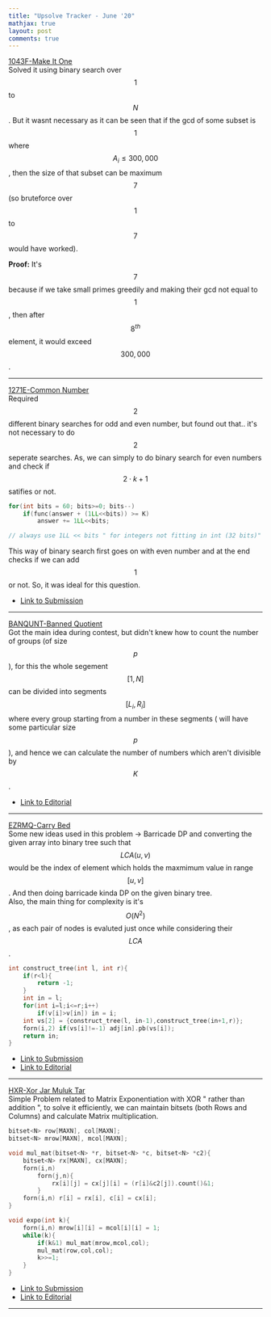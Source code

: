 ```yaml
---
title: "Upsolve Tracker - June '20"
mathjax: true
layout: post
comments: true
---
```


[1043F-Make It One](https://codeforces.com/contest/1043/problem/F)                      
Solved it using binary search over $$1$$ to $$N$$. But it wasnt necessary as it can be seen that if the gcd of some subset is $$1$$ where $$ A_i \leq 300,000 $$, then the size of that subset can be maximum $$7$$ (so bruteforce over $$1$$ to $$7$$ would have worked). 					

**Proof:** It's $$7$$ because if we take small primes greedily and making their gcd not equal to $$1$$, then after $$8^{th}$$ element, it would exceed $$300,000$$.


---

[1271E-Common Number](https://codeforces.com/contest/1043/problem/F)                      
Required $$2$$ different binary searches for odd and even number, but found out that.. it's not necessary to do $$2$$ seperate searches. As, we can simply to do binary search for even numbers and check if $$2\cdot k+1$$ satifies or not.

```cpp
for(int bits = 60; bits>=0; bits--)
	if(func(answer + (1LL<<bits)) >= K)
		answer += 1LL<<bits;

// always use 1LL << bits " for integers not fitting in int (32 bits)"
```
This way of binary search first goes on with even number and at the end checks if we can add $$1$$ or not. So, it was ideal for this question.


* [Link to Submission](https://codeforces.com/contest/1271/submission/82781250) 

---

[BANQUNT-Banned Quotient](https://www.codechef.com/COOK119A/problems/BANQUNT)            
Got the main idea during contest, but didn't knew how to count the number of groups (of size $$p$$), for this the whole segement $$[1, N]$$ can be divided into segments $$[L_i, R_i]$$ where every group starting from a number in these segments ( will have some particular size $$p$$), and hence we can calculate the number of numbers which aren't divisible by $$K$$.

* [Link to Editorial](https://discuss.codechef.com/t/banqunt-editorial/69452) 			

---

[EZRMQ-Carry Bed](https://www.codechef.com/COOK119A/problems/EZRMQ)                      
Some new ideas used in this problem -> Barricade DP and converting the given array into binary tree such that $$LCA(u, v)$$ would be the index of element which holds the maxmimum value in range $$[u, v]$$. And then doing barricade kinda DP on the given binary tree. 			
Also, the main thing for complexity is it's $$O(N^2)$$, as each pair of nodes is evaluted just once while considering their $$LCA$$.

```cpp
int construct_tree(int l, int r){
	if(r<l){
		return -1;
	}
	int in = l;
	for(int i=l;i<=r;i++)
		if(v[i]>v[in]) in = i;
	int vs[2] = {construct_tree(l, in-1),construct_tree(in+1,r)};
	forn(i,2) if(vs[i]!=-1) adj[in].pb(vs[i]);
	return in;
}
```

* [Link to Submission](https://www.codechef.com/viewsolution/34639859)					
* [Link to Editorial](https://discuss.codechef.com/t/ezrmq-editorial/69458)

---

[HXR-Xor Jar Muluk Tar](https://www.codechef.com/LTIME83A/problems/HXR)                      
Simple Problem related to Matrix Exponentiation with XOR " rather than addition ", to solve it efficiently, we can maintain bitsets (both Rows and Columns) and calculate Matrix multiplication.

```cpp
bitset<N> row[MAXN], col[MAXN];
bitset<N> mrow[MAXN], mcol[MAXN];

void mul_mat(bitset<N> *r, bitset<N> *c, bitset<N> *c2){
	bitset<N> rx[MAXN], cx[MAXN];
	forn(i,n)
		forn(j,n){
			rx[i][j] = cx[j][i] = (r[i]&c2[j]).count()&1;
		}
	forn(i,n) r[i] = rx[i], c[i] = cx[i];
}

void expo(int k){
	forn(i,n) mrow[i][i] = mcol[i][i] = 1;
	while(k){
		if(k&1) mul_mat(mrow,mcol,col);
		mul_mat(row,col,col);
		k>>=1;
	}
}
```

* [Link to Submission](https://www.codechef.com/viewsolution/34648600)					
* [Link to Editorial](https://discuss.codechef.com/t/hxr-editorial/63715)

---

